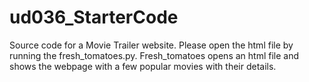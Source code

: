 # ud036_StarterCode
Source code for a Movie Trailer website.
Please open the html file by running the fresh_tomatoes.py.
Fresh_tomatoes opens an html file and shows the webpage with a few popular
movies with their details.